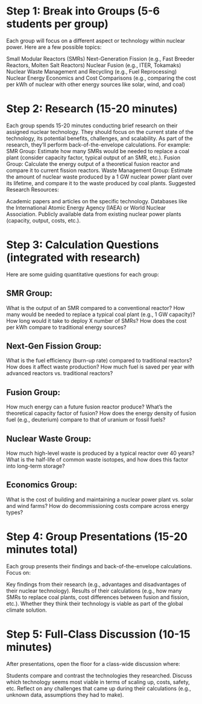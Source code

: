 # Step 1: Break into Groups (5-6 students per group)
Each group will focus on a different aspect or technology within nuclear power. Here are a few possible topics:

Small Modular Reactors (SMRs)
Next-Generation Fission (e.g., Fast Breeder Reactors, Molten Salt Reactors)
Nuclear Fusion (e.g., ITER, Tokamaks)
Nuclear Waste Management and Recycling (e.g., Fuel Reprocessing)
Nuclear Energy Economics and Cost Comparisons (e.g., comparing the cost per kWh of nuclear with other energy sources like solar, wind, and coal)

# Step 2: Research (15-20 minutes)

Each group spends 15-20 minutes conducting brief research on their assigned nuclear technology. They should focus on the current state of the technology, its potential benefits, challenges, and scalability.
As part of the research, they’ll perform back-of-the-envelope calculations. For example:
SMR Group: Estimate how many SMRs would be needed to replace a coal plant (consider capacity factor, typical output of an SMR, etc.).
Fusion Group: Calculate the energy output of a theoretical fusion reactor and compare it to current fission reactors.
Waste Management Group: Estimate the amount of nuclear waste produced by a 1 GW nuclear power plant over its lifetime, and compare it to the waste produced by coal plants.
Suggested Research Resources:

Academic papers and articles on the specific technology.
Databases like the International Atomic Energy Agency (IAEA) or World Nuclear Association.
Publicly available data from existing nuclear power plants (capacity, output, costs, etc.).

# Step 3: Calculation Questions (integrated with research)
Here are some guiding quantitative questions for each group:

## SMR Group:
What is the output of an SMR compared to a conventional reactor? How many would be needed to replace a typical coal plant (e.g., 1 GW capacity)?
How long would it take to deploy X number of SMRs?
How does the cost per kWh compare to traditional energy sources?
## Next-Gen Fission Group:
What is the fuel efficiency (burn-up rate) compared to traditional reactors? How does it affect waste production?
How much fuel is saved per year with advanced reactors vs. traditional reactors?
## Fusion Group:
How much energy can a future fusion reactor produce? What’s the theoretical capacity factor of fusion?
How does the energy density of fusion fuel (e.g., deuterium) compare to that of uranium or fossil fuels?
## Nuclear Waste Group:
How much high-level waste is produced by a typical reactor over 40 years?
What is the half-life of common waste isotopes, and how does this factor into long-term storage?
## Economics Group:
What is the cost of building and maintaining a nuclear power plant vs. solar and wind farms?
How do decommissioning costs compare across energy types?

# Step 4: Group Presentations (15-20 minutes total)
Each group presents their findings and back-of-the-envelope calculations. Focus on:

Key findings from their research (e.g., advantages and disadvantages of their nuclear technology).
Results of their calculations (e.g., how many SMRs to replace coal plants, cost differences between fusion and fission, etc.).
Whether they think their technology is viable as part of the global climate solution.

# Step 5: Full-Class Discussion (10-15 minutes)
After presentations, open the floor for a class-wide discussion where:

Students compare and contrast the technologies they researched.
Discuss which technology seems most viable in terms of scaling up, costs, safety, etc.
Reflect on any challenges that came up during their calculations (e.g., unknown data, assumptions they had to make).

